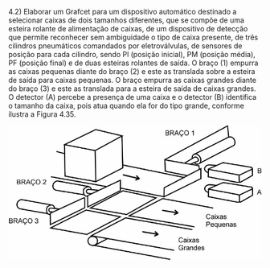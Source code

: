 4.2) Elaborar um Grafcet para um dispositivo automático destinado a selecionar caixas de dois tamanhos diferentes, que se compõe de uma esteira rolante de alimentação de caixas, de um dispositivo de detecção que permite reconhecer sem ambiguidade o tipo de caixa presente, de três cilindros pneumáticos comandados por eletroválvulas, de sensores de posição para cada cilindro, sendo Pl (posição inicial), PM (posição média), PF (posição final) e de duas esteiras rolantes de saída. O braço (1) empurra as caixas pequenas diante do braço (2) e este as translada sobre a esteira de saída para caixas pequenas. O braço empurra as caixas grandes diante do braço (3) e este as translada para a esteira de saída de caixas grandes. O detector (A) percebe a presença de uma caixa e o detector (B) identifica o tamanho da caixa, pois atua quando ela for do tipo grande, conforme ilustra a Figura 4.35.

![Figura 4.35](./figura_4.35.jpg)